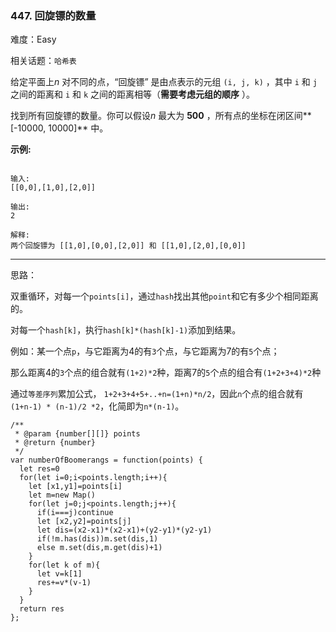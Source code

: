 ### 447. 回旋镖的数量

难度：Easy

相关话题：`哈希表`

给定平面上*n* 对不同的点，&ldquo;回旋镖&rdquo; 是由点表示的元组 `(i, j, k)` ，其中 `i` 和 `j` 之间的距离和 `i` 和 `k` 之间的距离相等（**需要考虑元组的顺序** ）。



找到所有回旋镖的数量。你可以假设*n* 最大为 **500** ，所有点的坐标在闭区间**[-10000, 10000]** 中。



**示例:** 



```

输入:
[[0,0],[1,0],[2,0]]

输出:
2

解释:
两个回旋镖为 [[1,0],[0,0],[2,0]] 和 [[1,0],[2,0],[0,0]]
```



-----

思路：

双重循环，对每一个`points[i]`，通过`hash`找出其他`point`和它有多少个相同距离的。

对每一个`hash[k]`，执行`hash[k]*(hash[k]-1)`添加到结果。

例如：某一个点`p`，与它距离为4的有`3`个点，与它距离为7的有`5`个点；

那么距离4的`3`个点的组合就有`(1+2)*2`种，距离7的`5`个点的组合有`(1+2+3+4)*2`种

通过`等差序列`累加公式， `1+2+3+4+5+..+n=(1+n)*n/2`，因此`n`个点的组合就有`(1+n-1) * (n-1)/2 *2`，化简即为`n*(n-1)`。

```
/**
 * @param {number[][]} points
 * @return {number}
 */
var numberOfBoomerangs = function(points) {
  let res=0
  for(let i=0;i<points.length;i++){
    let [x1,y1]=points[i]
    let m=new Map()
    for(let j=0;j<points.length;j++){
      if(i===j)continue
      let [x2,y2]=points[j]
      let dis=(x2-x1)*(x2-x1)+(y2-y1)*(y2-y1)
      if(!m.has(dis))m.set(dis,1)
      else m.set(dis,m.get(dis)+1)
    }
    for(let k of m){
      let v=k[1]
      res+=v*(v-1)
    }
  }
  return res
};
```

